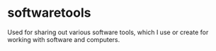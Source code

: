 # softwaretools
Used for sharing out various software tools, which I use or create for working with software and computers.
